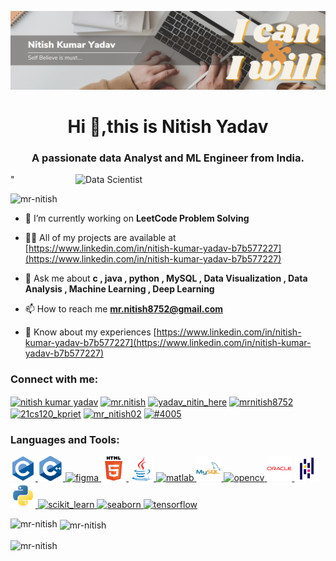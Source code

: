![logo](https://github.com/Mr-nitish/Mr-nitish/blob/main/Nitish%20Kumar%20Yadav-Banner.png)
<h1 align="center">Hi 👋,this is Nitish Yadav</h1>
<h3 align="center">A passionate data Analyst and ML Engineer from India.</h3>

<img align="right" alt="Data Scientist" width="400" src="https://media2.giphy.com/media/qgQUggAC3Pfv687qPC/giphy.gif" /> </p>"

<p align="left"> <img src="https://komarev.com/ghpvc/?username=mr-nitish&label=Profile%20views&color=0e75b6&style=flat" alt="mr-nitish" /> </p>

- 🔭 I’m currently working on **LeetCode Problem Solving**

- 👨‍💻 All of my projects are available at [https://www.linkedin.com/in/nitish-kumar-yadav-b7b577227](https://www.linkedin.com/in/nitish-kumar-yadav-b7b577227)

- 💬 Ask me about **c , java , python , MySQL , Data Visualization , Data Analysis , Machine Learning , Deep Learning**

- 📫 How to reach me **mr.nitish8752@gmail.com**

- 📄 Know about my experiences [https://www.linkedin.com/in/nitish-kumar-yadav-b7b577227](https://www.linkedin.com/in/nitish-kumar-yadav-b7b577227)

<h3 align="left">Connect with me:</h3>
<p align="left">
<a href="https://linkedin.com/in/nitish kumar yadav" target="blank"><img align="center" src="https://raw.githubusercontent.com/rahuldkjain/github-profile-readme-generator/master/src/images/icons/Social/linked-in-alt.svg" alt="nitish kumar yadav" height="30" width="40" /></a>
<a href="https://kaggle.com/mr.nitish" target="blank"><img align="center" src="https://raw.githubusercontent.com/rahuldkjain/github-profile-readme-generator/master/src/images/icons/Social/kaggle.svg" alt="mr.nitish" height="30" width="40" /></a>
<a href="https://instagram.com/yadav_nitin_here" target="blank"><img align="center" src="https://raw.githubusercontent.com/rahuldkjain/github-profile-readme-generator/master/src/images/icons/Social/instagram.svg" alt="yadav_nitin_here" height="30" width="40" /></a>
<a href="https://www.codechef.com/users/mrnitish8752" target="blank"><img align="center" src="https://cdn.jsdelivr.net/npm/simple-icons@3.1.0/icons/codechef.svg" alt="mrnitish8752" height="30" width="40" /></a>
<a href="https://www.hackerrank.com/21cs120_kpriet" target="blank"><img align="center" src="https://raw.githubusercontent.com/rahuldkjain/github-profile-readme-generator/master/src/images/icons/Social/hackerrank.svg" alt="21cs120_kpriet" height="30" width="40" /></a>
<a href="https://www.leetcode.com/mr_nitish02" target="blank"><img align="center" src="https://raw.githubusercontent.com/rahuldkjain/github-profile-readme-generator/master/src/images/icons/Social/leet-code.svg" alt="mr_nitish02" height="30" width="40" /></a>
<a href="https://discord.gg/#4005" target="blank"><img align="center" src="https://raw.githubusercontent.com/rahuldkjain/github-profile-readme-generator/master/src/images/icons/Social/discord.svg" alt="#4005" height="30" width="40" /></a>
</p>

<h3 align="left">Languages and Tools:</h3>
<p align="left"> <a href="https://www.cprogramming.com/" target="_blank" rel="noreferrer"> <img src="https://raw.githubusercontent.com/devicons/devicon/master/icons/c/c-original.svg" alt="c" width="40" height="40"/> </a> <a href="https://www.w3schools.com/cpp/" target="_blank" rel="noreferrer"> <img src="https://raw.githubusercontent.com/devicons/devicon/master/icons/cplusplus/cplusplus-original.svg" alt="cplusplus" width="40" height="40"/> </a> <a href="https://www.figma.com/" target="_blank" rel="noreferrer"> <img src="https://www.vectorlogo.zone/logos/figma/figma-icon.svg" alt="figma" width="40" height="40"/> </a> <a href="https://www.w3.org/html/" target="_blank" rel="noreferrer"> <img src="https://raw.githubusercontent.com/devicons/devicon/master/icons/html5/html5-original-wordmark.svg" alt="html5" width="40" height="40"/> </a> <a href="https://www.java.com" target="_blank" rel="noreferrer"> <img src="https://raw.githubusercontent.com/devicons/devicon/master/icons/java/java-original.svg" alt="java" width="40" height="40"/> </a> <a href="https://www.mathworks.com/" target="_blank" rel="noreferrer"> <img src="https://upload.wikimedia.org/wikipedia/commons/2/21/Matlab_Logo.png" alt="matlab" width="40" height="40"/> </a> <a href="https://www.mysql.com/" target="_blank" rel="noreferrer"> <img src="https://raw.githubusercontent.com/devicons/devicon/master/icons/mysql/mysql-original-wordmark.svg" alt="mysql" width="40" height="40"/> </a> <a href="https://opencv.org/" target="_blank" rel="noreferrer"> <img src="https://www.vectorlogo.zone/logos/opencv/opencv-icon.svg" alt="opencv" width="40" height="40"/> </a> <a href="https://www.oracle.com/" target="_blank" rel="noreferrer"> <img src="https://raw.githubusercontent.com/devicons/devicon/master/icons/oracle/oracle-original.svg" alt="oracle" width="40" height="40"/> </a> <a href="https://pandas.pydata.org/" target="_blank" rel="noreferrer"> <img src="https://raw.githubusercontent.com/devicons/devicon/2ae2a900d2f041da66e950e4d48052658d850630/icons/pandas/pandas-original.svg" alt="pandas" width="40" height="40"/> </a> <a href="https://www.python.org" target="_blank" rel="noreferrer"> <img src="https://raw.githubusercontent.com/devicons/devicon/master/icons/python/python-original.svg" alt="python" width="40" height="40"/> </a> <a href="https://scikit-learn.org/" target="_blank" rel="noreferrer"> <img src="https://upload.wikimedia.org/wikipedia/commons/0/05/Scikit_learn_logo_small.svg" alt="scikit_learn" width="40" height="40"/> </a> <a href="https://seaborn.pydata.org/" target="_blank" rel="noreferrer"> <img src="https://seaborn.pydata.org/_images/logo-mark-lightbg.svg" alt="seaborn" width="40" height="40"/> </a> <a href="https://www.tensorflow.org" target="_blank" rel="noreferrer"> <img src="https://www.vectorlogo.zone/logos/tensorflow/tensorflow-icon.svg" alt="tensorflow" width="40" height="40"/> </a> </p>

<p><img align="left" src="https://github-readme-stats.vercel.app/api/top-langs?username=mr-nitish&show_icons=true&locale=en&layout=compact" alt="mr-nitish" /></p>

<p>&nbsp;<img align="center" src="https://github-readme-stats.vercel.app/api?username=mr-nitish&show_icons=true&locale=en" alt="mr-nitish" /></p>

<p><img align="center" src="https://github-readme-streak-stats.herokuapp.com/?user=mr-nitish&" alt="mr-nitish" /></p>
